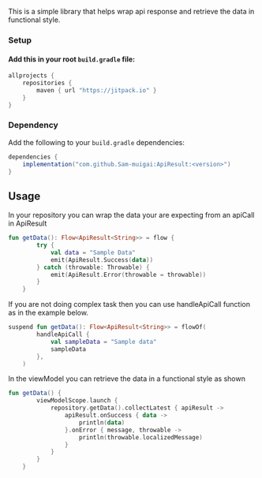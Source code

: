 This is a simple library that helps wrap api response and retrieve the data in functional style.

### Setup
#### Add this in your root `build.gradle` file:

```groovy
allprojects {
    repositories {
        maven { url "https://jitpack.io" }
    }
}
```

### Dependency
Add the following to your `build.gradle` dependencies:

```groovy
dependencies {
    implementation("com.github.Sam-muigai:ApiResult:<version>")
}
```

## Usage
In your repository you can wrap the data your are expecting from an apiCall in ApiResult

```kotlin
fun getData(): Flow<ApiResult<String>> = flow {
        try {
            val data = "Sample Data"
            emit(ApiResult.Success(data))
        } catch (throwable: Throwable) {
            emit(ApiResult.Error(throwable = throwable))
        }
    }
```
If you are not doing complex task then you can use handleApiCall function as in the example below.

```kotlin
suspend fun getData(): Flow<ApiResult<String>> = flowOf(
        handleApiCall {
            val sampleData = "Sample data"
            sampleData
        },
    )
```

In the viewModel you can retrieve the data in a functional style as shown

```kotlin
fun getData() {
        viewModelScope.launch {
            repository.getData().collectLatest { apiResult ->
                apiResult.onSuccess { data ->
                    println(data)
                }.onError { message, throwable ->
                    println(throwable.localizedMessage)
                }
            }
        }
    }
```
